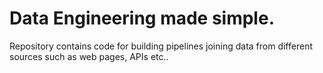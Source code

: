 # Data Engineering made simple.

Repository contains code for building pipelines joining data from different sources such as web pages, APIs etc..

<src img="pipes.png" width=600 height=300>

